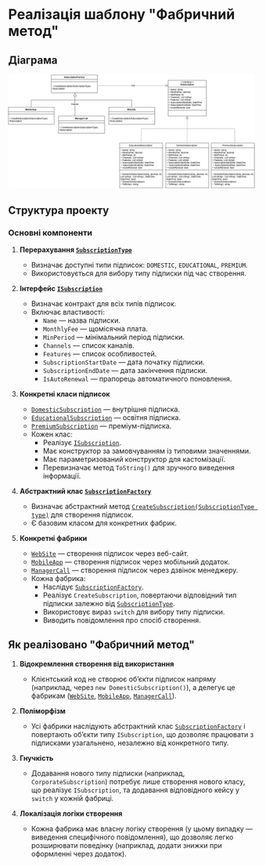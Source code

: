 ﻿# Реалізація шаблону "Фабричний метод"
## Діаграма
![factory](https://github.com/ipzk241-svm/SoftwareDesign/blob/main/lab2/diagrams/factory.drawio.png)
## Структура проекту

### Основні компоненти
1. **Перерахування [`SubscriptionType`](classes/SubscriptionType.cs)**
   - Визначає доступні типи підписок: `DOMESTIC`, `EDUCATIONAL`, `PREMIUM`.
   - Використовується для вибору типу підписки під час створення.

2. **Інтерфейс [`ISubscription`](interfaces/ISubscription.cs)**
   - Визначає контракт для всіх типів підписок.
   - Включає властивості:
     - `Name` — назва підписки.
     - `MonthlyFee` — щомісячна плата.
     - `MinPeriod` — мінімальний період підписки.
     - `Channels` — список каналів.
     - `Features` — список особливостей.
     - `SubscriptionStartDate` — дата початку підписки.
     - `SubscriptionEndDate` — дата закінчення підписки.
     - `IsAutoRenewal` — прапорець автоматичного поновлення.

3. **Конкретні класи підписок**
   - [`DomesticSubscription`](classes/DomesticSubscription.cs) — внутрішня підписка.
   - [`EducationalSubscription`](classes/EducationalSubscription.cs) — освітня підписка.
   - [`PremiumSubscription`](classes/PremiumSubscription.cs) — преміум-підписка.
   - Кожен клас:
     - Реалізує [`ISubscription`](interfaces/ISubscription.cs).
     - Має конструктор за замовчуванням із типовими значеннями.
     - Має параметризований конструктор для кастомізації.
     - Перевизначає метод `ToString()` для зручного виведення інформації.

4. **Абстрактний клас [`SubscriptionFactory`](classes/SubscriptionFactory.cs)**  
   - Визначає абстрактний метод [`CreateSubscription(SubscriptionType type)`](classes/SubscriptionFactory.cs#L12) для створення підписок.
   - Є базовим класом для конкретних фабрик.

5. **Конкретні фабрики**
   - [`WebSite`](classes/WebSite.cs) — створення підписок через веб-сайт.
   - [`MobileApp`](classes/MobileApp.cs) — створення підписок через мобільний додаток.
   - [`ManagerCall`](classes/ManagerCall.cs) — створення підписок через дзвінок менеджеру.
   - Кожна фабрика:
     - Наслідує [`SubscriptionFactory`](classes/SubscriptionFactory.cs).
     - Реалізує `CreateSubscription`, повертаючи відповідний тип підписки залежно від [`SubscriptionType`](classes/SubscriptionType.cs).
     - Використовує вираз `switch` для вибору типу підписки.
     - Виводить повідомлення про спосіб створення.

## Як реалізовано "Фабричний метод"
1. **Відокремлення створення від використання**  
   - Клієнтський код не створює об’єкти підписок напряму (наприклад, через `new DomesticSubscription()`), а делегує це фабрикам ([`WebSite`](classes/WebSite.cs), [`MobileApp`](classes/MobileApp.cs), [`ManagerCall`](classes/ManagerCall.cs)).

2. **Поліморфізм**  
   - Усі фабрики наслідують абстрактний клас [`SubscriptionFactory`](classes/SubscriptionFactory.cs) і повертають об’єкти типу `ISubscription`, що дозволяє працювати з підписками узагальнено, незалежно від конкретного типу.

3. **Гнучкість**  
   - Додавання нового типу підписки (наприклад, `CorporateSubscription`) потребує лише створення нового класу, що реалізує `ISubscription`, та додавання відповідного кейсу у `switch` у кожній фабриці.

4. **Локалізація логіки створення**  
   - Кожна фабрика має власну логіку створення (у цьому випадку — виведення специфічного повідомлення), що дозволяє легко розширювати поведінку (наприклад, додати знижки при оформленні через додаток).
